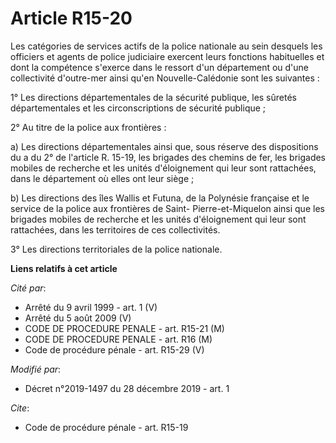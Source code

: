 # Article R15-20

Les catégories de services actifs de la police nationale au sein desquels les officiers et agents de police judiciaire
exercent leurs fonctions habituelles et dont la compétence s'exerce dans le ressort d'un département ou d'une collectivité
d'outre-mer ainsi qu'en Nouvelle-Calédonie sont les suivantes :

1° Les directions départementales de la sécurité publique, les sûretés départementales et les circonscriptions de sécurité
publique ;

2° Au titre de la police aux frontières :

a) Les directions départementales ainsi que, sous réserve des dispositions du a du 2° de l'article R. 15-19, les brigades des
chemins de fer, les brigades mobiles de recherche et les unités d'éloignement qui leur sont rattachées, dans le département
où elles ont leur siège ;

b) Les directions des îles Wallis et Futuna, de la Polynésie française et le service de la police aux frontières de Saint-
Pierre-et-Miquelon ainsi que les brigades mobiles de recherche et les unités d'éloignement qui leur sont rattachées, dans les
territoires de ces collectivités.

3° Les directions territoriales de la police nationale.

**Liens relatifs à cet article**

_Cité par_:

  - Arrêté du 9 avril 1999 - art. 1 (V)
  - Arrêté du 5 août 2009 (V)
  - CODE DE PROCEDURE PENALE - art. R15-21 (M)
  - CODE DE PROCEDURE PENALE - art. R16 (M)
  - Code de procédure pénale - art. R15-29 (V)

_Modifié par_:

  - Décret n°2019-1497 du 28 décembre 2019 - art. 1

_Cite_:

  - Code de procédure pénale - art. R15-19

